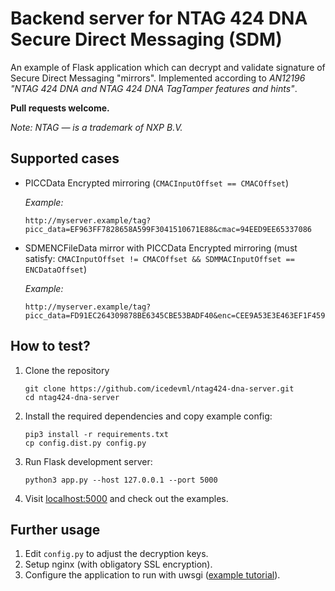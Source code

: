# Backend server for NTAG 424 DNA Secure Direct Messaging (SDM)

An example of Flask application which can decrypt and validate signature of Secure Direct Messaging "mirrors". Implemented according to _AN12196 "NTAG 424 DNA and NTAG 424 DNA TagTamper features and
hints"_.

**Pull requests welcome.**

*Note: NTAG — is a trademark of NXP B.V.*

## Supported cases
* PICCData Encrypted mirroring (`CMACInputOffset == CMACOffset`)

  *Example:*
  ```
  http://myserver.example/tag?picc_data=EF963FF7828658A599F3041510671E88&cmac=94EED9EE65337086
  ```
* SDMENCFileData mirror with PICCData Encrypted mirroring (must satisfy: `CMACInputOffset != CMACOffset && SDMMACInputOffset == ENCDataOffset`)

  *Example:*
  ```
  http://myserver.example/tag?picc_data=FD91EC264309878BE6345CBE53BADF40&enc=CEE9A53E3E463EF1F459635736738962&cmac=ECC1E7F6C6C73BF6
  ```

## How to test?
1. Clone the repository
   ```
   git clone https://github.com/icedevml/ntag424-dna-server.git
   cd ntag424-dna-server
   ```
2. Install the required dependencies and copy example config:
   ```
   pip3 install -r requirements.txt
   cp config.dist.py config.py
   ```
3. Run Flask development server:
   ```
   python3 app.py --host 127.0.0.1 --port 5000
   ```
4. Visit [localhost:5000](http://127.0.0.1:5000/) and check out the examples.

## Further usage
1. Edit `config.py` to adjust the decryption keys.
2. Setup nginx (with obligatory SSL encryption).
2. Configure the application to run with uwsgi ([example tutorial](https://www.digitalocean.com/community/tutorials/how-to-serve-flask-applications-with-uswgi-and-nginx-on-ubuntu-18-04)).

